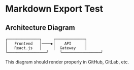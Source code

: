 # Markdown Export Test

## Architecture Diagram

```
┌──────────────┐     ┌─────────────┐
│   Frontend   │────▶│    API      │
│   React.js   │     │  Gateway    │
└─────────────────┘     └─────────────────┘
```

This diagram should render properly in GitHub, GitLab, etc.
```